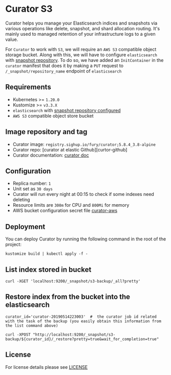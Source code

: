 # Curator S3

<!-- <KFD-DOCS> -->

Curator helps you manage your Elasticsearch indices and snapshots via various
operations like delete, snapshot, and shard allocation routing. It's mainly used
to managed retention of your infrastructure logs to a given value.

For `Curator` to work with `S3`, we will require an `AWS S3` compatible object
storage bucket. Along with this, we will have to configure `elasticsearch` with
[snapshot repository][snapshot-config]. To do so, we have added an
`InitContainer` in the `curator` manifest that does it by making a `PUT` request
to `/_snapshot/repository_name` endpoint of `elasticsearch`

## Requirements

- Kubernetes >= `1.20.0`
- Kustomize >= `v3.3.X`
- `elasticsearch` with [snapshot repository configured][snapshot-config]
- `AWS S3` compatible object store bucket

## Image repository and tag

* Curator image: `registry.sighup.io/fury/curator;5.8.4_3.8-alpine`
* Curator repo: [curator at elastic Github][curtor-github]
* Curator documentation: [curator doc][curator-doc]

## Configuration

- Replica number: `1`
- Unit set as `30 days`
- Curator will run every night at 00:15 to check if some indexes need deleting
- Resource limits are `300m` for CPU and `800Mi` for memory
- AWS bucket configuration secret file [curator-aws](secret-es-backup.env)

## Deployment

You can deploy Curator by running the following command in the root of the project:

```shell
kustomize build | kubectl apply -f -
```

## List index stored in bucket

```shell
curl -XGET 'localhost:9200/_snapshot/s3-backup/_all?pretty'
```

## Restore index from the bucket into the elasticsearch

```shell
curator_id='curator-20190514223003'  #  the curator job id related with the task of the backup (you easily obtain this information from the list command above)

curl -XPOST "http://localhost:9200/_snapshot/s3-backup/${curator_id}/_restore?pretty=true&wait_for_completion=true"
```

<!-- Links -->

[snapshot-config]: https://www.elastic.co/guide/en/cloud/current/ec-aws-custom-repository.html#ec-aws-custom-repository
[curator-github]: https://github.com/elastic/curator
[curator-doc]: https://www.elastic.co/guide/en/elasticsearch/client/curator/current/index.html

<!-- </KFD-DOCS> -->

## License

For license details please see [LICENSE](../../LICENSE)
